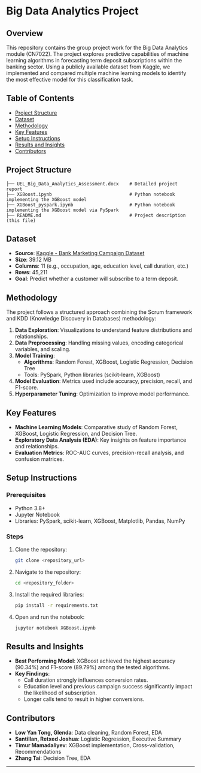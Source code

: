 # Big Data Analytics Project

## Overview
This repository contains the group project work for the Big Data Analytics module (CN7022). The project explores predictive capabilities of machine learning algorithms in forecasting term deposit subscriptions within the banking sector. Using a publicly available dataset from Kaggle, we implemented and compared multiple machine learning models to identify the most effective model for this classification task.

## Table of Contents
- [Project Structure](#project-structure)
- [Dataset](#dataset)
- [Methodology](#methodology)
- [Key Features](#key-features)
- [Setup Instructions](#setup-instructions)
- [Results and Insights](#results-and-insights)
- [Contributors](#contributors)

## Project Structure
```
├── UEL_Big_Data_Analytics_Assessment.docx    # Detailed project report
├── XGBoost.ipynb                             # Python notebook implementing the XGBoost model
├── XGBoost_pyspark.ipynb                     # Python notebook implementing the XGBoost model via PySpark
├── README.md                                 # Project description (this file)
```

## Dataset
- **Source**: [Kaggle - Bank Marketing Campaign Dataset](https://www.kaggle.com/datasets/yaminh/bank-marketing-campaign-dataset/data)
- **Size**: 39.12 MB
- **Columns**: 11 (e.g., occupation, age, education level, call duration, etc.)
- **Rows**: 45,211
- **Goal**: Predict whether a customer will subscribe to a term deposit.

## Methodology
The project follows a structured approach combining the Scrum framework and KDD (Knowledge Discovery in Databases) methodology:

1. **Data Exploration**: Visualizations to understand feature distributions and relationships.
2. **Data Preprocessing**: Handling missing values, encoding categorical variables, and scaling.
3. **Model Training**: 
   - **Algorithms**: Random Forest, XGBoost, Logistic Regression, Decision Tree
   - Tools: PySpark, Python libraries (scikit-learn, XGBoost)
4. **Model Evaluation**: Metrics used include accuracy, precision, recall, and F1-score.
5. **Hyperparameter Tuning**: Optimization to improve model performance.

## Key Features
- **Machine Learning Models**: Comparative study of Random Forest, XGBoost, Logistic Regression, and Decision Tree.
- **Exploratory Data Analysis (EDA)**: Key insights on feature importance and relationships.
- **Evaluation Metrics**: ROC-AUC curves, precision-recall analysis, and confusion matrices.

## Setup Instructions
### Prerequisites
- Python 3.8+
- Jupyter Notebook
- Libraries: PySpark, scikit-learn, XGBoost, Matplotlib, Pandas, NumPy

### Steps
1. Clone the repository:
   ```bash
   git clone <repository_url>
   ```
2. Navigate to the repository:
   ```bash
   cd <repository_folder>
   ```
3. Install the required libraries:
   ```bash
   pip install -r requirements.txt
   ```
4. Open and run the notebook:
   ```bash
   jupyter notebook XGBoost.ipynb
   ```

## Results and Insights
- **Best Performing Model**: XGBoost achieved the highest accuracy (90.34%) and F1-score (89.79%) among the tested algorithms.
- **Key Findings**:
  - Call duration strongly influences conversion rates.
  - Education level and previous campaign success significantly impact the likelihood of subscription.
  - Longer calls tend to result in higher conversions.

## Contributors
- **Low Yan Tong, Glenda**: Data cleaning, Random Forest, EDA
- **Santillan, Retxed Joshua**: Logistic Regression, Executive Summary
- **Timur Mamadaliyev**: XGBoost implementation, Cross-validation, Recommendations
- **Zhang Tai**: Decision Tree, EDA

---
